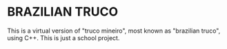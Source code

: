 # BRAZILIAN TRUCO
This is a virtual version of "truco mineiro", most known as "brazilian truco", using C++. This is just a school project.
